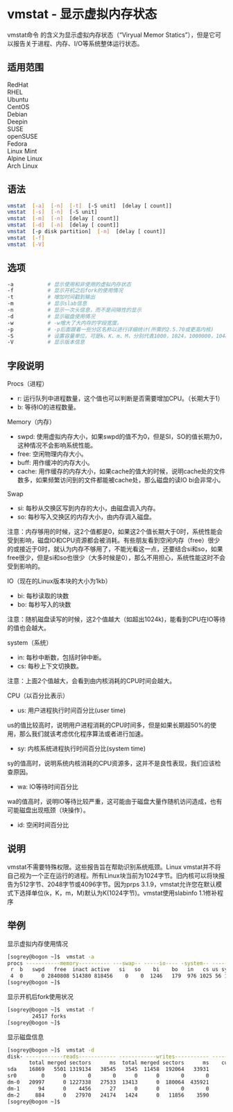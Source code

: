 # vmstat - 显示虚拟内存状态
vmstat命令 的含义为显示虚拟内存状态（“Viryual Memor Statics”），但是它可以报告关于进程、内存、I/O等系统整体运行状态。
## 适用范围

<!-- <div class="svg linux">Linux</div> -->
<div class="svg redhat">RedHat</div>
<div class="svg rhel">RHEL</div>
<div class="svg ubuntu">Ubuntu</div>
<div class="svg centos">CentOS</div>
<div class="svg debian">Debian</div>
<div class="svg deepin">Deepin</div>
<div class="svg suse">SUSE</div>
<div class="svg opensuse">openSUSE</div>
<div class="svg fedora">Fedora</div>
<div class="svg linuxmint">Linux Mint</div>
<!-- <div class="svg mxlinux">MX Linux</div> -->
<div class="svg alpinelinux">Alpine Linux</div>
<div class="svg archlinux">Arch Linux</div>

## 语法

``` bash
vmstat  [-a]  [-n]  [-t]  [-S unit]  [delay [ count]]
vmstat  [-s]  [-n]  [-S unit]
vmstat  [-m]  [-n]  [delay [ count]]
vmstat  [-d]  [-n]  [delay [ count]]
vmstat  [-p disk partition]  [-n]  [delay [ count]]
vmstat  [-f]
vmstat  [-V]
```

## 选项

``` bash
-a           # 显示使用和非使用的虚拟内存状态
-f           # 显示开机之后fork的使用情况
-t           # 增加时间戳到输出
-m           # 显示slab信息
-n           # 显示一次头信息，而不是间隔性的显示
-d           # 显示磁盘使用情况      
-w           # -w增大了大内存的字段宽度。
-p           # -p后面跟着一些分区名称以进行详细统计(所需的2.5.70或更高内核)
-S           # 设置容量单位。可是k、K、m、M，分别代表1000，1024，1000000，1048576字节
-V           # 显示版本信息
```
## 字段说明

Procs（进程）

- r: 运行队列中进程数量，这个值也可以判断是否需要增加CPU。（长期大于1）
- b: 等待IO的进程数量。

Memory（内存）

- swpd: 使用虚拟内存大小，如果swpd的值不为0，但是SI，SO的值长期为0，这种情况不会影响系统性能。
- free: 空闲物理内存大小。
- buff: 用作缓冲的内存大小。
- cache: 用作缓存的内存大小，如果cache的值大的时候，说明cache处的文件数多，如果频繁访问到的文件都能被cache处，那么磁盘的读IO bi会非常小。

Swap

- si: 每秒从交换区写到内存的大小，由磁盘调入内存。
- so: 每秒写入交换区的内存大小，由内存调入磁盘。

注意：内存够用的时候，这2个值都是0，如果这2个值长期大于0时，系统性能会受到影响，磁盘IO和CPU资源都会被消耗。有些朋友看到空闲内存（free）很少的或接近于0时，就认为内存不够用了，不能光看这一点，还要结合si和so，如果free很少，但是si和so也很少（大多时候是0），那么不用担心，系统性能这时不会受到影响的。

IO（现在的Linux版本块的大小为1kb）

- bi: 每秒读取的块数
- bo: 每秒写入的块数

注意：随机磁盘读写的时候，这2个值越大（如超出1024k)，能看到CPU在IO等待的值也会越大。

system（系统）

- in: 每秒中断数，包括时钟中断。
- cs: 每秒上下文切换数。

注意：上面2个值越大，会看到由内核消耗的CPU时间会越大。

CPU（以百分比表示）

- us: 用户进程执行时间百分比(user time)

us的值比较高时，说明用户进程消耗的CPU时间多，但是如果长期超50%的使用，那么我们就该考虑优化程序算法或者进行加速。

- sy: 内核系统进程执行时间百分比(system time)

sy的值高时，说明系统内核消耗的CPU资源多，这并不是良性表现，我们应该检查原因。

- wa: IO等待时间百分比

wa的值高时，说明IO等待比较严重，这可能由于磁盘大量作随机访问造成，也有可能磁盘出现瓶颈（块操作）。

- id: 空闲时间百分比

## 说明
vmstat不需要特殊权限。这些报告旨在帮助识别系统瓶颈。Linux vmstat并不将自己视为一个正在运行的进程。所有Linux块当前为1024字节。旧内核可以将块报告为512字节、2048字节或4096字节。因为prps 3.1.9，vmstat允许您在默认模式下选择单位(k，K，m，M)默认为K(1024字节)。vmstat使用slabinfo 1.1修补程序
## 举例

显示虚拟内存使用情况
``` bash
[sogrey@bogon ~]$  vmstat -a
procs -----------memory---------- ---swap-- -----io---- -system-- ------cpu-----
 r  b   swpd   free  inact active   si   so    bi    bo   in   cs us sy id wa st
 4  0      0 2840808 514380 818456    0    0  1246   179  976 1025 56 16 28  0  0
[sogrey@bogon ~]$ 
```
显示开机后fork使用状况
``` bash
[sogrey@bogon ~]$  vmstat -f
        24517 forks
[sogrey@bogon ~]$ 
```
显示磁盘信息
``` bash
[sogrey@bogon ~]$  vmstat -d
disk- ------------reads------------ ------------writes----------- -----IO------
       total merged sectors      ms  total merged sectors      ms    cur    sec
sda    16869   5501 1319134   38545   3545  11458  192064   33931      0     33
sr0        0      0       0       0      0      0       0       0      0      0
dm-0   20997      0 1227338   27533  13413      0  180064  435921      0     15
dm-1      94      0    4456      27      0      0       0       0      0      0
dm-2     884      0   27970   24174   1424      0   11856    3590      0     23
[sogrey@bogon ~]$ 
```